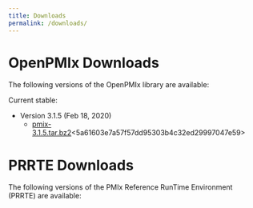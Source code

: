 ```yaml
---
title: Downloads
permalink: /downloads/
---
```




OpenPMIx Downloads
=============================

The following versions of the OpenPMIx library are available:

Current stable:

- Version 3.1.5 (Feb 18, 2020)
    - [pmix-3.1.5.tar.bz2](https://openpmix.github.io/code/downloads/pmix-3.1.5.tar.bz2)<5a61603e7a57f57dd95303b4c32ed29997047e59>


PRRTE Downloads
=============================

The following versions of the PMIx Reference RunTime Environment (PRRTE) are available:


